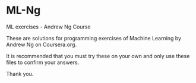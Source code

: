 # ML-Ng
ML exercises - Andrew Ng Course

These are solutions for programming exercises of Machine Learning by Andrew Ng on Coursera.org.

It is recommended that you must try these on your own and only use these files to confirm your answers.

Thank you.
